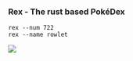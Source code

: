 ### Rex - The rust based PokéDex

```
rex --num 722
rex --name rowlet
```

![](https://cdn.adriancastro.dev/U5xaMLD.png)